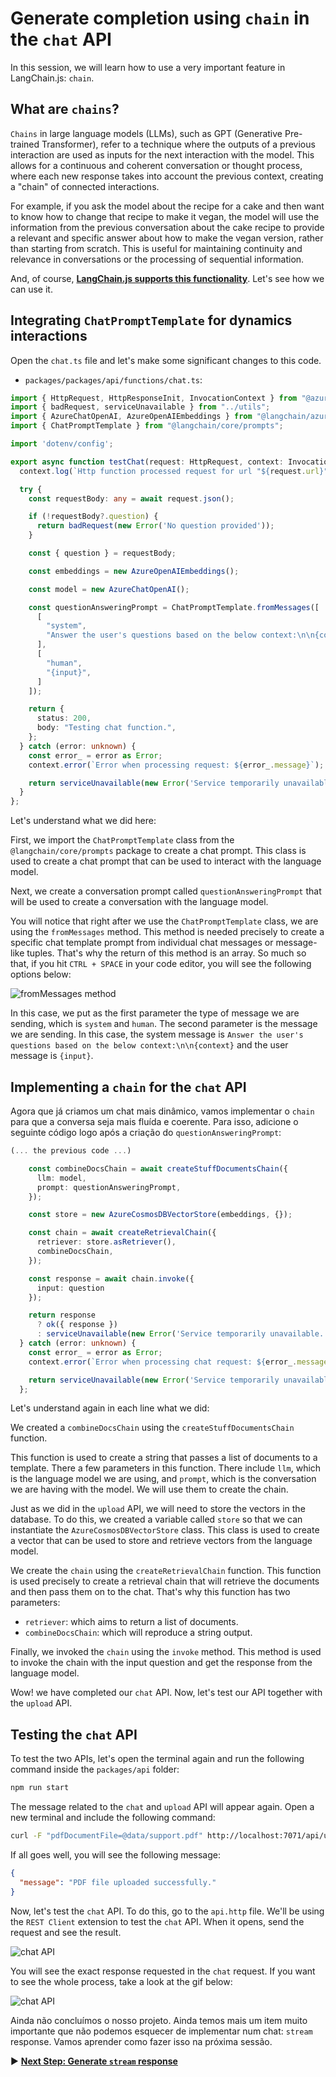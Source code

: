 # Generate completion using `chain` in the `chat` API

In this session, we will learn how to use a very important feature in LangChain.js: `chain`.

## What are `chains`?

`Chains` in large language models (LLMs), such as GPT (Generative Pre-trained Transformer), refer to a technique where the outputs of a previous interaction are used as inputs for the next interaction with the model. This allows for a continuous and coherent conversation or thought process, where each new response takes into account the previous context, creating a "chain" of connected interactions.

For example, if you ask the model about the recipe for a cake and then want to know how to change that recipe to make it vegan, the model will use the information from the previous conversation about the cake recipe to provide a relevant and specific answer about how to make the vegan version, rather than starting from scratch. This is useful for maintaining continuity and relevance in conversations or the processing of sequential information.

And, of course, **[LangChain.js supports this functionality](https://js.langchain.com/docs/expression_language/streaming#chains)**. Let's see how we can use it.

## Integrating `ChatPromptTemplate` for dynamics interactions

Open the `chat.ts` file and let's make some significant changes to this code.

- `packages/packages/api/functions/chat.ts`:

```typescript
import { HttpRequest, HttpResponseInit, InvocationContext } from "@azure/functions";
import { badRequest, serviceUnavailable } from "../utils";
import { AzureChatOpenAI, AzureOpenAIEmbeddings } from "@langchain/azure-openai";
import { ChatPromptTemplate } from "@langchain/core/prompts";

import 'dotenv/config';

export async function testChat(request: HttpRequest, context: InvocationContext): Promise<HttpResponseInit> {
  context.log(`Http function processed request for url "${request.url}"`);

  try {
    const requestBody: any = await request.json();

    if (!requestBody?.question) {
      return badRequest(new Error('No question provided'));
    }

    const { question } = requestBody;

    const embeddings = new AzureOpenAIEmbeddings();

    const model = new AzureChatOpenAI();

    const questionAnsweringPrompt = ChatPromptTemplate.fromMessages([
      [
        "system",
        "Answer the user's questions based on the below context:\n\n{context}",
      ],
      [
        "human",
        "{input}",
      ]
    ]);

    return {
      status: 200,
      body: "Testing chat function.",
    };
  } catch (error: unknown) {
    const error_ = error as Error;
    context.error(`Error when processing request: ${error_.message}`);

    return serviceUnavailable(new Error('Service temporarily unavailable. Please try again later.'));
  }
};
```

Let's understand what we did here:

First, we import the `ChatPromptTemplate` class from the `@langchain/core/prompts` package to create a chat prompt. This class is used to create a chat prompt that can be used to interact with the language model.

Next, we create a conversation prompt called `questionAnsweringPrompt` that will be used to create a conversation with the language model.

You will notice that right after we use the `ChatPromptTemplate` class, we are using the `fromMessages` method. This method is needed precisely to create a specific chat template prompt from individual chat messages or message-like tuples. That's why the return of this method is an array. So much so that, if you hit `CTRL + SPACE` in your code editor, you will see the following options below:

![fromMessages method](./images/from-messages-method.png)

In this case, we put as the first parameter the type of message we are sending, which is `system` and `human`. The second parameter is the message we are sending. In this case, the system message is `Answer the user's questions based on the below context:\n\n{context}` and the user message is `{input}`.

## Implementing a `chain` for the `chat` API

Agora que já criamos um chat mais dinâmico, vamos implementar o `chain` para que a conversa seja mais fluída e coerente. Para isso, adicione o seguinte código logo após a criação do `questionAnsweringPrompt`:

```typescript
(... the previous code ...)

    const combineDocsChain = await createStuffDocumentsChain({
      llm: model,
      prompt: questionAnsweringPrompt,
    });

    const store = new AzureCosmosDBVectorStore(embeddings, {});

    const chain = await createRetrievalChain({
      retriever: store.asRetriever(),
      combineDocsChain,
    });

    const response = await chain.invoke({
      input: question
    });

    return response
      ? ok({ response })
      : serviceUnavailable(new Error('Service temporarily unavailable. Please try again later.'));
  } catch (error: unknown) {
    const error_ = error as Error;
    context.error(`Error when processing chat request: ${error_.message}`);

    return serviceUnavailable(new Error('Service temporarily unavailable. Please try again later.'));
  };
```

Let's understand again in each line what we did:

We created a `combineDocsChain` using the `createStuffDocumentsChain` function. 

This function is used to create a string that passes a list of documents to a template. There a few parameters in this function. There include `llm`, which is the language model we are using, and `prompt`, which is the conversation we are having with the model. We will use them to create the chain.

Just as we did in the `upload` API, we will need to store the vectors in the database. To do this, we created a variable called `store` so that we can instantiate the `AzureCosmosDBVectorStore` class. This class is used to create a vector that can be used to store and retrieve vectors from the language model.

We create the `chain` using the `createRetrievalChain` function. This function is used precisely to create a retrieval chain that will retrieve the documents and then pass them on to the chat. That's why this function has two parameters: 

- `retriever`: which aims to return a list of documents.
- `combineDocsChain`: which will reproduce a string output. 

Finally, we invoked the `chain` using the `invoke` method. This method is used to invoke the chain with the input question and get the response from the language model. 

Wow! we have completed our `chat` API. Now, let's test our API together with the `upload` API.

## Testing the `chat` API

To test the two APIs, let's open the terminal again and run the following command inside the `packages/api` folder:

```bash
npm run start
```

The message related to the `chat` and `upload` API will appear again. Open a new terminal and include the following command:

```bash
curl -F "pdfDocumentFile=@data/support.pdf" http://localhost:7071/api/upload
```

If all goes well, you will see the following message:

```json
{
  "message": "PDF file uploaded successfully."
}
```

Now, let's test the `chat` API. To do this, go to the `api.http` file. We'll be using the `REST Client` extension to test the `chat` API. When it opens, send the request and see the result.

![chat API](./images/chat-api.png)

You will see the exact response requested in the `chat` request. If you want to see the whole process, take a look at the gif below:

![chat API](./images/chat-final-result.gif)

Ainda não concluímos o nosso projeto. Ainda temos mais um item muito importante que não podemos esquecer de implementar num chat: `stream` response. Vamos aprender como fazer isso na próxima sessão.

▶ **[Next Step: Generate `stream` response](./05-session.md)**












